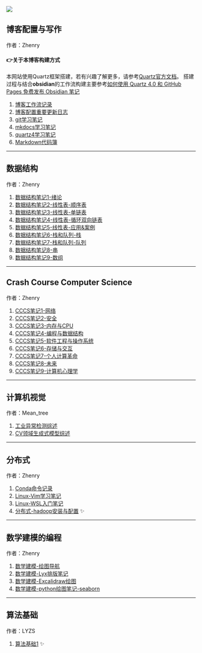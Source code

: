 ![](DALL·E%202024-09-10%2023.09.14%20-%20A%20visually%20appealing%20cover%20image%20for%20a%20blog%20or%20website%20focused%20on%20computer%20science%20and%20data%20structures.%20The%20image%20should%20feature%20elements%20such%20as%20comp.webp)
## 博客配置与写作
作者：Zhenry
#### 👉关于本博客构建方式
本网站使用Quartz框架搭建，若有兴趣了解更多，请参考[Quartz官方文档](https://quartz.jzhao.xyz)。
搭建过程与结合**obsidian**的工作流构建主要参考[如何使用 Quartz 4.0 和 GitHub Pages 免费发布 Obsidian 笔记](https://insile.github.io/my-notes/%E7%AC%94%E8%AE%B0/%E5%85%AC%E5%85%B1%E7%AC%94%E8%AE%B0%E5%BA%93/%E5%A6%82%E4%BD%95%E4%BD%BF%E7%94%A8-Quartz-4.0-%E5%92%8C-GitHub-Pages-%E5%85%8D%E8%B4%B9%E5%8F%91%E5%B8%83-Obsidian-%E7%AC%94%E8%AE%B0)

1. [博客工作流记录](博客工作流记录.md)
2. [博客配置重要更新日志](博客配置重要更新日志.md)
3. [git学习笔记](git学习笔记.md)
4. [mkdocs学习笔记](mkdocs学习笔记.md)
5. [quartz4学习笔记](quartz4学习笔记.md)
6. [Markdown代码簿](Markdown代码簿.md)

---
## 数据结构
作者：Zhenry

1. [数据结构笔记1-绪论](数据结构笔记1-绪论.md)
2. [数据结构笔记2-线性表-顺序表](数据结构笔记2-线性表-顺序表.md)
3. [数据结构笔记3-线性表-单链表](数据结构笔记3-线性表-单链表.md)
4. [数据结构笔记4-线性表-循环双向链表](数据结构笔记4-线性表-循环双向链表.md)
5. [数据结构笔记5-线性表-应用&案例](数据结构笔记5-线性表-应用&案例.md)
6. [数据结构笔记6-栈和队列-栈](数据结构笔记6-栈和队列-栈.md) 
7. [数据结构笔记7-栈和队列-队列](数据结构笔记7-栈和队列-队列.md) 
8. [数据结构笔记8-串](数据结构笔记8-串.md) 
9. [数据结构笔记9-数组](数据结构笔记9-数组.md)  

---
## Crash Course Computer Science
作者：Zhenry

1. [CCCS笔记1-网络](CCCS笔记1-网络.md)
2. [CCCS笔记2-安全](CCCS笔记2-安全.md)
3. [CCCS笔记3-内存与CPU](CCCS笔记3-内存与CPU.md)
4. [CCCS笔记4-编程与数据结构](CCCS笔记4-编程与数据结构.md)
5. [CCCS笔记5-软件工程与操作系统](CCCS笔记5-软件工程与操作系统.md)
6. [CCCS笔记6-存储与交互](CCCS笔记6-存储与交互.md)
7. [CCCS笔记7-个人计算革命](CCCS笔记7-个人计算革命.md) 
8. [CCCS笔记8-未来](CCCS笔记8-未来.md) 
9. [CCCS笔记9-计算机心理学](CCCS笔记9-计算机心理学.md) 


---
## 计算机视觉
作者：Mean_tree

1. [工业异常检测综述](工业异常检测综述.md) 
2. [CV领域生成式模型综述](CV领域生成式模型综述.md) 


---
## 分布式
作者：Zhenry

1. [Conda命令记录](Conda命令记录.md)
2. [Linux-Vim学习笔记](Linux-Vim学习笔记.md)
3. [Linux-WSL入门笔记](Linux-WSL入门笔记.md)
4. [分布式-hadoop安装与配置](分布式-hadoop安装与配置.md) ✨


---
## 数学建模的编程
作者：Zhenry

1. [数学建模-绘图导航](数学建模-绘图导航.md)
2. [数学建模-Lyx排版笔记](数学建模-Lyx排版笔记.md)
3. [数学建模-Excalidraw绘图](数学建模-Excalidraw绘图.md)
4. [数学建模-python绘图笔记-seaborn](数学建模-python绘图笔记-seaborn.md)

---
## 算法基础 
作者：LYZS

1. [算法基础1](算法基础1.md)  ✨


